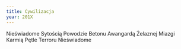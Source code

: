```yaml
---
title: Cywilizacja
year: 201X
---
```


Nieświadome
Sytością
Powodzie
Betonu
Awangardą
Żelaznej
Miazgi
Karmią
Pętle
Terroru
Nieświadome
